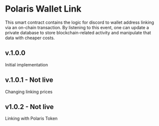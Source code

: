 # Polaris Wallet Link

This smart contract contains the logic for discord to wallet address linking via an on-chain transaction.
By listening to this event, one can update a private database to store blockchain-related activity and manipulate that data with cheaper costs.

## v.1.0.0
Initial implementation

## v.1.0.1 - Not live
Changing linking prices

## v1.0.2 - Not live
Linking with Polaris Token


